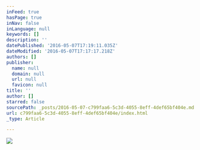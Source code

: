 ```yaml
---
inFeed: true
hasPage: true
inNav: false
inLanguage: null
keywords: []
description: ''
datePublished: '2016-05-07T17:19:11.035Z'
dateModified: '2016-05-07T17:17:17.218Z'
authors: []
publisher:
  name: null
  domain: null
  url: null
  favicon: null
title: ''
author: []
starred: false
sourcePath: _posts/2016-05-07-c799faa6-5c3d-4055-8eff-4def65bf404e.md
url: c799faa6-5c3d-4055-8eff-4def65bf404e/index.html
_type: Article

---
```

![](https://the-grid-user-content.s3-us-west-2.amazonaws.com/d2d787f3-7cf8-4602-ac25-f2567ad413d5.jpg)